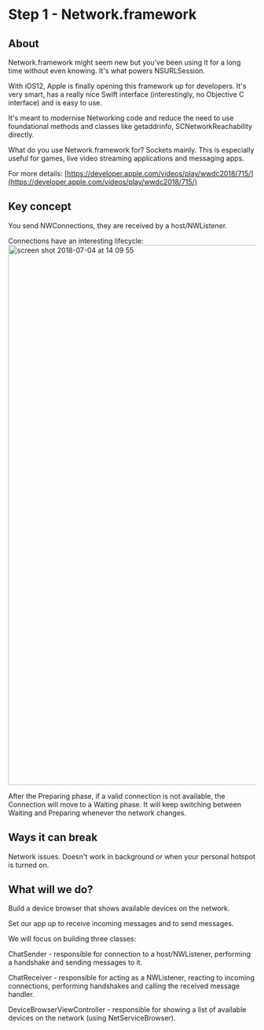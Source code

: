# Step 1 - Network.framework

## About
Network.framework might seem new but you've been using it for a long time without even knowing. It's what powers NSURLSession.

With iOS12, Apple is finally opening this framework up for developers. It's very smart, has a really nice Swift interface (interestingly, no Objective C interface) and is easy to use.

It's meant to modernise Networking code and reduce the need to use foundational methods and classes like getaddrinfo, SCNetworkReachability directly.  

What do you use Network.framework for? Sockets mainly. This is especially useful for games, live video streaming applications and messaging apps.

For more details:
[https://developer.apple.com/videos/play/wwdc2018/715/](https://developer.apple.com/videos/play/wwdc2018/715/)

## Key concept

You send NWConnections, they are received by a host/NWListener.

Connections have an interesting lifecycle:
<img width="1098" alt="screen shot 2018-07-04 at 14 09 55" src="https://user-images.githubusercontent.com/889949/42278819-3a31869e-7f9c-11e8-9352-fa58ecf41c9a.png">

After the Preparing phase, if a valid connection is not available, the Connection will move to a Waiting phase. It will keep switching between Waiting and Preparing whenever the network changes.

## Ways it can break

Network issues. Doesn't work in background or when your personal hotspot is turned on.

## What will we do?

Build a device browser that shows available devices on the network.

Set our app up to receive incoming messages and to send messages.

We will focus on building three classes:

ChatSender -  responsible for connection to a host/NWListener, performing a handshake and sending messages to it.

ChatReceiver - responsible for acting as a NWListener, reacting to incoming connections, performing handshakes and calling the received message handler.

DeviceBrowserViewController - responsible for showing a list of available devices on the network (using NetServiceBrowser).
